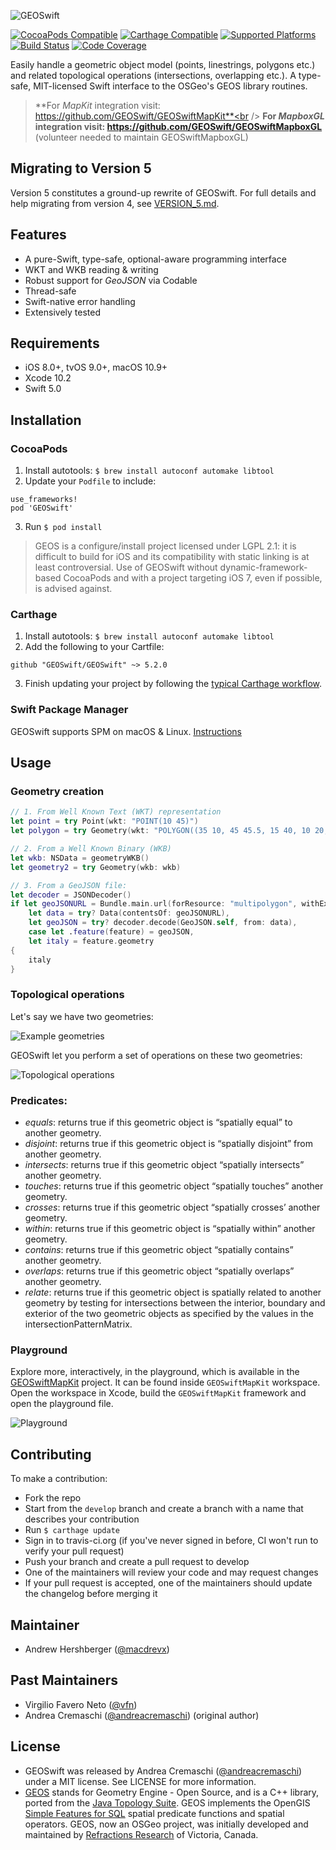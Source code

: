 ![GEOSwift](/README-images/GEOSwift.png)

[![CocoaPods Compatible](https://img.shields.io/cocoapods/v/GEOSwift.svg)](https://cocoapods.org/pods/GEOSwift)
[![Carthage Compatible](https://img.shields.io/badge/Carthage-compatible-4BC51D.svg?style=flat)](https://github.com/Carthage/Carthage)
[![Supported Platforms](https://img.shields.io/cocoapods/p/GEOSwift.svg?style=flat)](https://github.com/GEOSwift/GEOSwift)
[![Build Status](https://img.shields.io/travis/GEOSwift/GEOSwift/master)](https://travis-ci.org/GEOSwift/GEOSwift)
[![Code Coverage](https://img.shields.io/codecov/c/github/GEOSwift/GEOSwift/master)](https://codecov.io/gh/GEOSwift/GEOSwift)

Easily handle a geometric object model (points, linestrings, polygons etc.) and related topological operations (intersections, overlapping etc.). A type-safe, MIT-licensed Swift interface to the OSGeo's GEOS library routines.

> **For *MapKit* integration visit: https://github.com/GEOSwift/GEOSwiftMapKit**<br />
> **For *MapboxGL* integration visit: https://github.com/GEOSwift/GEOSwiftMapboxGL** (volunteer needed to maintain GEOSwiftMapboxGL)<br />

## Migrating to Version 5

Version 5 constitutes a ground-up rewrite of GEOSwift. For full details and help migrating from version 4, see [VERSION_5.md](VERSION_5.md).

## Features

* A pure-Swift, type-safe, optional-aware programming interface
* WKT and WKB reading & writing
* Robust support for *GeoJSON* via Codable
* Thread-safe
* Swift-native error handling
* Extensively tested

## Requirements

* iOS 8.0+, tvOS 9.0+, macOS 10.9+
* Xcode 10.2
* Swift 5.0

## Installation

### CocoaPods

1. Install autotools: `$ brew install autoconf automake libtool`
2. Update your `Podfile` to include:

```
use_frameworks!
pod 'GEOSwift'
```

3. Run `$ pod install`

> GEOS is a configure/install project licensed under LGPL 2.1: it is difficult to build for iOS and its compatibility with static linking is at least controversial. Use of GEOSwift without dynamic-framework-based CocoaPods and with a project targeting iOS 7, even if possible, is advised against.

### Carthage

1. Install autotools: `$ brew install autoconf automake libtool`
2. Add the following to your Cartfile:

```
github "GEOSwift/GEOSwift" ~> 5.2.0
```

3. Finish updating your project by following the [typical Carthage
workflow](https://github.com/Carthage/Carthage#quick-start).

### Swift Package Manager

GEOSwift supports SPM on macOS & Linux. [Instructions](SPM.md)

## Usage

### Geometry creation

```swift
// 1. From Well Known Text (WKT) representation
let point = try Point(wkt: "POINT(10 45)")
let polygon = try Geometry(wkt: "POLYGON((35 10, 45 45.5, 15 40, 10 20, 35 10),(20 30, 35 35, 30 20, 20 30))")

// 2. From a Well Known Binary (WKB)
let wkb: NSData = geometryWKB()
let geometry2 = try Geometry(wkb: wkb)

// 3. From a GeoJSON file:
let decoder = JSONDecoder()
if let geoJSONURL = Bundle.main.url(forResource: "multipolygon", withExtension: "geojson"),
    let data = try? Data(contentsOf: geoJSONURL),
    let geoJSON = try? decoder.decode(GeoJSON.self, from: data),
    case let .feature(feature) = geoJSON,
    let italy = feature.geometry
{
    italy
}
```

### Topological operations

Let's say we have two geometries:

![Example geometries](/README-images/geometries.png)

GEOSwift let you perform a set of operations on these two geometries:

![Topological operations](/README-images/topological-operations.png)

### Predicates:

* _equals_: returns true if this geometric object is “spatially equal” to another geometry.
* _disjoint_: returns true if this geometric object is “spatially disjoint” from another geometry.
* _intersects_: returns true if this geometric object “spatially intersects” another geometry.
* _touches_: returns true if this geometric object “spatially touches” another geometry.
* _crosses_: returns true if this geometric object “spatially crosses’ another geometry.
* _within_: returns true if this geometric object is “spatially within” another geometry.
* _contains_: returns true if this geometric object “spatially contains” another geometry.
* _overlaps_: returns true if this geometric object “spatially overlaps” another geometry.
* _relate_: returns true if this geometric object is spatially related to another geometry by testing for intersections between the interior, boundary and exterior of the two geometric objects as specified by the values in the intersectionPatternMatrix.

### Playground

Explore more, interactively, in the playground, which is available in the [GEOSwiftMapKit](https://github.com/GEOSwift/GEOSwiftMapKit)
project. It can be found inside `GEOSwiftMapKit` workspace. Open the workspace in Xcode, build the `GEOSwiftMapKit` framework and open the playground file.

![Playground](/README-images/playground.png)

## Contributing

To make a contribution:

* Fork the repo
* Start from the `develop` branch and create a branch with a name that describes your contribution
* Run `$ carthage update`
* Sign in to travis-ci.org (if you've never signed in before, CI won't run to verify your pull request)
* Push your branch and create a pull request to develop
* One of the maintainers will review your code and may request changes
* If your pull request is accepted, one of the maintainers should update the changelog before merging it

## Maintainer

* Andrew Hershberger ([@macdrevx](https://github.com/macdrevx))

## Past Maintainers

* Virgilio Favero Neto ([@vfn](https://github.com/vfn))
* Andrea Cremaschi ([@andreacremaschi](https://twitter.com/andreacremaschi)) (original author)

## License

* GEOSwift was released by Andrea Cremaschi ([@andreacremaschi](https://twitter.com/andreacremaschi)) under a MIT license. See LICENSE for more information.
* [GEOS](http://trac.osgeo.org/geos/) stands for Geometry Engine - Open Source, and is a C++ library, ported from the [Java Topology Suite](http://sourceforge.net/projects/jts-topo-suite/). GEOS implements the OpenGIS [Simple Features for SQL](http://www.opengeospatial.org/standards/sfs) spatial predicate functions and spatial operators. GEOS, now an OSGeo project, was initially developed and maintained by [Refractions Research](http://www.refractions.net/) of Victoria, Canada.
